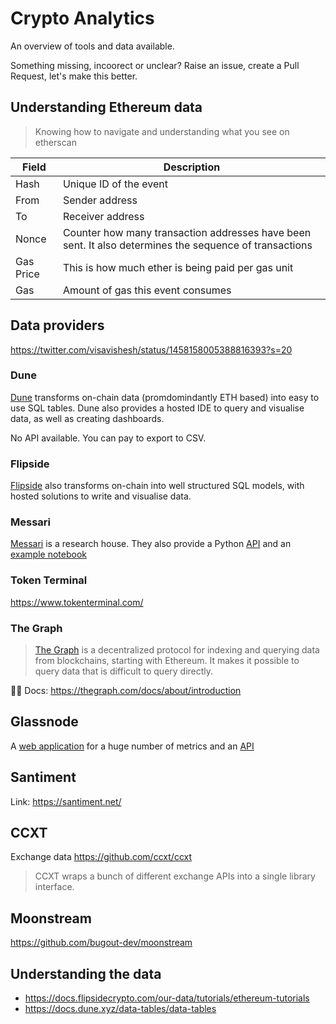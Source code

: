 # Crypto Analytics

An overview of tools and data available.

Something missing, incoorect or unclear? Raise an issue, create a Pull Request, let's make this better.

## Understanding Ethereum data

> Knowing how to navigate and understanding what you see on etherscan


| Field  | Description  |
|---|---|
| Hash | Unique ID of the event  |
| From  | Sender address   |
| To  | Receiver address   |
| Nonce  | Counter how many transaction addresses have been sent. It also determines the sequence of transactions   |
| Gas Price  | This is how much ether is being paid per gas unit   |
| Gas  | Amount of gas this event consumes   |

## Data providers

https://twitter.com/visavishesh/status/1458158005388816393?s=20

### Dune

[Dune](https://dune.xyz/home) transforms on-chain data (promdomindantly ETH based) into easy to use SQL tables. Dune also provides a hosted IDE to query and visualise data, as well as creating dashboards.

No API available. You can pay to export to CSV.

### Flipside

[Flipside](https://www.flipsidecrypto.com/) also transforms on-chain into well structured SQL models, with hosted solutions to write and visualise data.

### Messari

[Messari](https://messari.io/) is a research house. They also provide a Python [API](https://github.com/messari/messari-python-api) and an [example notebook](https://github.com/messari/messari-python-api/blob/master/examples/Messari%20API%20Tutorial.ipynb)

### Token Terminal

https://www.tokenterminal.com/

### The Graph

> [The Graph](https://thegraph.com/en/) is a decentralized protocol for indexing and querying data from blockchains, starting with Ethereum. It makes it possible to query data that is difficult to query directly.

🤷‍♂️ Docs: https://thegraph.com/docs/about/introduction

## Glassnode

A [web application](https://studio.glassnode.com/metrics?a=BTC&m=addresses.ActiveCount) for a huge number of metrics and an [API](https://docs.glassnode.com/api/addresses)

## Santiment

Link: https://santiment.net/

## CCXT

Exchange data https://github.com/ccxt/ccxt

> CCXT wraps a bunch of different exchange APIs into a single library interface. 

## Moonstream

https://github.com/bugout-dev/moonstream


## Understanding the data

- https://docs.flipsidecrypto.com/our-data/tutorials/ethereum-tutorials
- https://docs.dune.xyz/data-tables/data-tables
